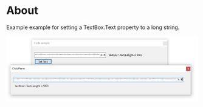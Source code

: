 ﻿# About

Example example for setting a TextBox.Text property to a long string.

![image](assets/figure1.png)